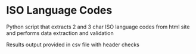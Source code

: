 # ISO Language Codes #

Python script that extracts 2 and 3 char ISO language codes from html site 
and performs data extraction and validation

Results output provided in csv file with header checks

